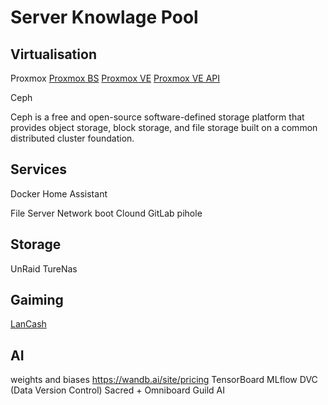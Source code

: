 # Server Knowlage Pool

## Virtualisation

Proxmox
[Proxmox BS](https://www.proxmox.com/en/proxmox-backup-server/overview)
[Proxmox VE](https://www.proxmox.com/en/proxmox-virtual-environment/overview)
[Proxmox VE API](https://pve.proxmox.com/wiki/Proxmox_VE_API)

Ceph

Ceph is a free and open-source software-defined storage platform that provides object storage, block storage, and file storage built on a common distributed cluster foundation.

## Services

Docker
Home Assistant

File Server
Network boot
Clound
GitLab
pihole

## Storage
UnRaid
TureNas

## Gaiming
[LanCash](https://lancache.net/)


## AI
weights and biases https://wandb.ai/site/pricing
TensorBoard
MLflow
DVC (Data Version Control)
Sacred + Omniboard
Guild AI
